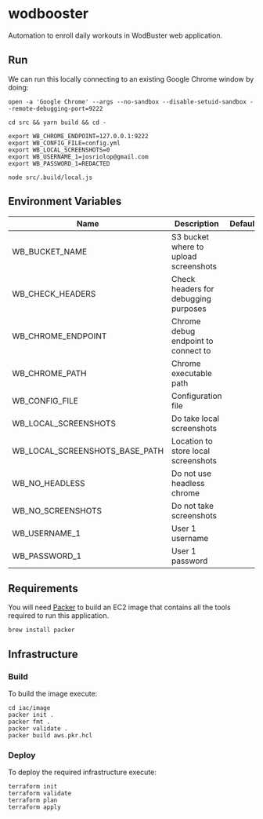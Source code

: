 # wodbooster

Automation to enroll daily workouts in WodBuster web application.

## Run

We can run this locally connecting to an existing Google Chrome window by doing:

```shell
open -a 'Google Chrome' --args --no-sandbox --disable-setuid-sandbox --remote-debugging-port=9222

cd src && yarn build && cd -

export WB_CHROME_ENDPOINT=127.0.0.1:9222
export WB_CONFIG_FILE=config.yml
export WB_LOCAL_SCREENSHOTS=0
export WB_USERNAME_1=josriolop@gmail.com
export WB_PASSWORD_1=REDACTED

node src/.build/local.js
```

## Environment Variables

| Name                           | Description                           | Default |
|--------------------------------|---------------------------------------|---------|
| WB_BUCKET_NAME                 | S3 bucket where to upload screenshots |         |
| WB_CHECK_HEADERS               | Check headers for debugging purposes  |         |
| WB_CHROME_ENDPOINT             | Chrome debug endpoint to connect to   |         |
| WB_CHROME_PATH                 | Chrome executable path                |         |
| WB_CONFIG_FILE                 | Configuration file                    |         |
| WB_LOCAL_SCREENSHOTS           | Do take local screenshots             |         |
| WB_LOCAL_SCREENSHOTS_BASE_PATH | Location to store local screenshots   |         |
| WB_NO_HEADLESS                 | Do not use headless chrome            |         |
| WB_NO_SCREENSHOTS              | Do not take screenshots               |         |
| WB_USERNAME_1                  | User 1 username                       |         |
| WB_PASSWORD_1                  | User 1 password                       |         |

## Requirements

You will need [Packer] to build an EC2 image that contains all the tools required to run this application.

```shell
brew install packer
```

## Infrastructure

### Build

To build the image execute:

```shell
cd iac/image
packer init .
packer fmt .
packer validate .
packer build aws.pkr.hcl
```

### Deploy

To deploy the required infrastructure execute:

```shell
terraform init
terraform validate
terraform plan
terraform apply
```

[Packer]: https://www.packer.io/
